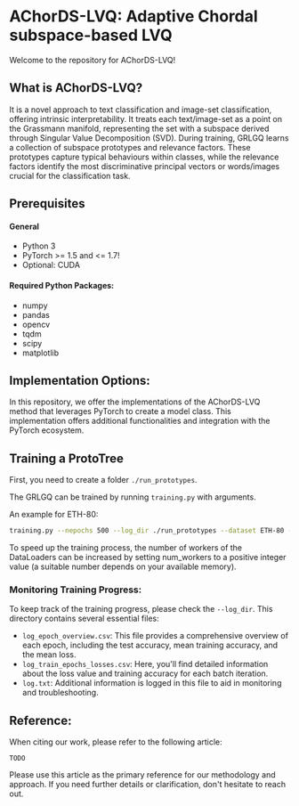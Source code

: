 # AChorDS-LVQ: Adaptive Chordal subspace-based LVQ

Welcome to the repository for AChorDS-LVQ!

## What is AChorDS-LVQ?

It is a novel approach to text classification and image-set classification, offering intrinsic interpretability. It treats each text/image-set as a point on the Grassmann manifold, representing the set with a subspace derived through Singular Value Decomposition (SVD). During training, GRLGQ learns a collection of subspace prototypes and relevance factors. These prototypes capture typical behaviours within classes, while the relevance factors identify the most discriminative principal vectors or words/images crucial for the classification task.

## Prerequisites

#### General

- Python 3
- PyTorch >= 1.5 and <= 1.7!
- Optional: CUDA

#### Required Python Packages:

- numpy
- pandas
- opencv
- tqdm
- scipy
- matplotlib

## Implementation Options:

In this repository, we offer the implementations of the AChorDS-LVQ method that leverages PyTorch to create a model class. This implementation offers additional functionalities and integration with the PyTorch ecosystem. 


## Training a ProtoTree

First, you need to create a folder `./run_prototypes`.

The GRLGQ can be trained by running `training.py` with arguments.

An example for ETH-80: 

```bash
training.py --nepochs 500 --log_dir ./run_prototypes --dataset ETH-80 --dim_of_subspace 10 --num_of_protos 1 --lr_protos 0.05 --lr_rel 0.0001 --batch_size_train 1 --cost_fun identity --milestones 100,200,300,400,500
```

To speed up the training process, the number of workers of the DataLoaders can be increased by setting num_workers to a positive integer value (a suitable number depends on your available memory).

### Monitoring Training Progress:

To keep track of the training progress, please check the `--log_dir`. This directory contains several essential files:

- `log_epoch_overview.csv`: This file provides a comprehensive overview of each epoch, including the test accuracy, mean training accuracy, and the mean loss.
- `log_train_epochs_losses.csv`: Here, you'll find detailed information about the loss value and training accuracy for each batch iteration.
- `log.txt`: Additional information is logged in this file to aid in monitoring and troubleshooting.




## Reference:

When citing our work, please refer to the following article:

`
TODO
`

Please use this article as the primary reference for our methodology and approach. If you need further details or clarification, don't hesitate to reach out.


